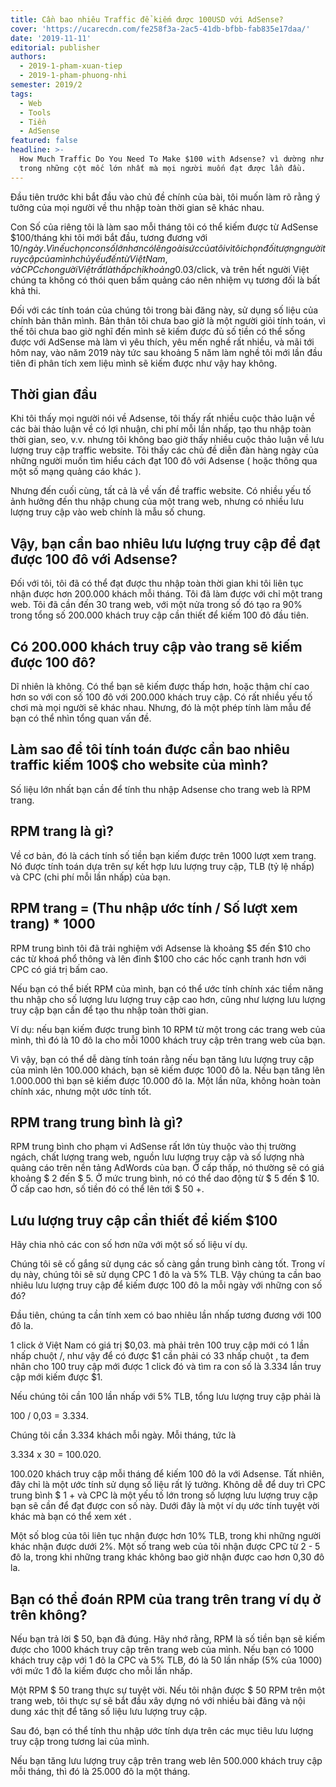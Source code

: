 ```yaml
---
title: Cần bao nhiêu Traffic để kiếm được 100USD với AdSense?
cover: 'https://ucarecdn.com/fe258f3a-2ac5-41db-bfbb-fab835e17daa/'
date: '2019-11-11'
editorial: publisher
authors:
  - 2019-1-pham-xuan-tiep
  - 2019-1-pham-phuong-nhi
semester: 2019/2
tags:
  - Web
  - Tools
  - Tiền
  - AdSense
featured: false
headline: >-
  How Much Traffic Do You Need To Make $100 with Adsense? vì dường như là một
  trong những cột mốc lớn nhất mà mọi người muốn đạt được lần đầu.
---
```

Đầu tiên trước khi bắt đầu vào chủ đề chính của bài, tôi muốn làm rõ rằng ý tưởng của mọi người về thu nhập toàn thời gian sẽ khác nhau.

Con Số của riêng tôi là làm sao mỗi tháng tôi có thể kiếm được từ AdSense $100/tháng khi tôi mới bắt đầu, tương đương với $10/ngày. Vì nếu chọn con số lớn hơn có lẽ ngoài sức của tôi vì tôi chọn đối tượng người truy cập của mình chủ yếu đến từ Việt Nam, và CPC cho người Việt rất là thấp chỉ khoảng 0.03$/click, và trên hết người Việt chúng ta không có thói quen bấm quảng cáo nên nhiệm vụ tương đối là bất khả thi.

Đối với các tính toán của chúng tôi trong bài đăng này, sử dụng số liệu của chính bản thân mình. Bản thân tôi chưa bao giờ là một người giỏi tính toán, vì thế tôi chưa bao giờ nghĩ đến mình sẽ kiếm được đủ số tiền có thể sống được với AdSense mà làm vì yêu thích, yêu mến nghề rất nhiều, và mãi tới hôm nay, vào năm 2019 này tức sau khoảng 5 năm làm nghề tôi mới lần đầu tiên đi phân tích xem liệu mình sẽ kiếm được như vậy hay không.

## Thời gian đầu

Khi tôi thấy mọi người nói về Adsense, tôi thấy rất nhiều cuộc thảo luận về các bài thảo luận về có lợi nhuận, chi phí mỗi lần nhấp, tạo thu nhập toàn thời gian, seo, v.v. nhưng tôi không bao giờ thấy nhiều cuộc thảo luận về lưu lượng truy cập traffic website. Tôi thấy các chủ đề diễn đàn hàng ngày của những người muốn tìm hiểu cách đạt 100 đô với Adsense ( hoặc thông qua một số mạng quảng cáo khác ).

Nhưng đến cuối cùng, tất cả là về vấn đề traffic website. Có nhiều yếu tố ảnh hưởng đến thu nhập chung của một trang web, nhưng có nhiều lưu lượng truy cập vào web chính là mẫu số chung.

## Vậy, bạn cần bao nhiêu lưu lượng truy cập để đạt được 100 đô với Adsense?

Đối với tôi, tôi đã có thể đạt được thu nhập toàn thời gian khi tôi liên tục nhận được hơn 200.000 khách mỗi tháng. Tôi đã làm được với chỉ một trang web. Tôi đã cần đến 30 trang web, với một nửa trong số đó tạo ra 90% trong tổng số 200.000 khách truy cập cần thiết để kiếm 100 đô đầu tiên.

## Có 200.000 khách truy cập vào trang sẽ kiếm được 100 đô?

Dĩ nhiên là không. Có thể bạn sẽ kiếm được thấp hơn, hoặc thậm chí cao hơn so với con số 100 đô với 200.000 khách truy cập. Có rất nhiều yếu tố chơi mà mọi người sẽ khác nhau. Nhưng, đó là một phép tính làm mẫu để bạn có thể nhìn tổng quan vấn đề.

## Làm sao để tôi tính toán được cần bao nhiêu traffic kiếm 100$ cho website của mình?

Số liệu lớn nhất bạn cần để tính thu nhập Adsense cho trang web là RPM trang.

## RPM trang là gì?

Về cơ bản, đó là cách tính số tiền bạn kiếm được trên 1000 lượt xem trang. Nó được tính toán dựa trên sự kết hợp lưu lượng truy cập, TLB (tỷ lệ nhấp) và CPC (chi phí mỗi lần nhấp) của bạn.

## RPM trang = (Thu nhập ước tính / Số lượt xem trang) * 1000

RPM trung bình tôi đã trải nghiệm với Adsense là khoảng $5 đến $10 cho các từ khoá phổ thông và lên đỉnh $100 cho các hốc cạnh tranh hơn với CPC có giá trị bấm cao.

Nếu bạn có thể biết RPM của mình, bạn có thể ước tính chính xác tiềm năng thu nhập cho số lượng lưu lượng truy cập cao hơn, cũng như lượng lưu lượng truy cập bạn cần để tạo thu nhập toàn thời gian.

Ví dụ: nếu bạn kiếm được trung bình 10 RPM từ một trong các trang web của mình, thì đó là 10 đô la cho mỗi 1000 khách truy cập trên trang web của bạn.

Vì vậy, bạn có thể dễ dàng tính toán rằng nếu bạn tăng lưu lượng truy cập của mình lên 100.000 khách, bạn sẽ kiếm được 1000 đô la. Nếu bạn tăng lên 1.000.000 thì bạn sẽ kiếm được 10.000 đô la. Một lần nữa, không hoàn toàn chính xác, nhưng một ước tính tốt.

## RPM trang trung bình là gì?

RPM trung bình cho phạm vi AdSense rất lớn tùy thuộc vào thị trường ngách, chất lượng trang web, nguồn lưu lượng truy cập và số lượng nhà quảng cáo trên nền tảng AdWords của bạn. Ở cấp thấp, nó thường sẽ có giá khoảng $ 2 đến $ 5. Ở mức trung bình, nó có thể dao động từ $ 5 đến $ 10. Ở cấp cao hơn, số tiền đó có thể lên tới $ 50 +.

## Lưu lượng truy cập cần thiết để kiếm $100

Hãy chia nhỏ các con số hơn nữa với một số số liệu ví dụ.

Chúng tôi sẽ cố gắng sử dụng các số càng gần trung bình càng tốt. Trong ví dụ này, chúng tôi sẽ sử dụng CPC 1 đô la và 5% TLB. Vậy chúng ta cần bao nhiêu lưu lượng truy cập để kiếm được 100 đô la mỗi ngày với những con số đó?

Đầu tiên, chúng ta cần tính xem có bao nhiêu lần nhấp tương đương với 100 đô la.

1 click ở Việt Nam có giá trị $0,03. mà phải trên 100 truy cập mới có 1 lần nhấp chuột /, như vậy để có được $1 cần phải có 33 nhấp chuột , ta đem nhân cho 100 truy cập mới được 1 click đó và tìm ra con số là 3.334 lần truy cập mới kiếm được $1.

Nếu chúng tôi cần 100 lần nhấp với 5% TLB, tổng lưu lượng truy cập phải là

100 / 0,03 = 3.334.

Chúng tôi cần 3.334 khách mỗi ngày. Mỗi tháng, tức là

3.334 x 30 = 100.020.

100.020 khách truy cập mỗi tháng để kiếm 100 đô la với Adsense. Tất nhiên, đây chỉ là một ước tính sử dụng số liệu rất lý tưởng. Không dễ để duy trì CPC trung bình $ 1 + và CPC là một yếu tố lớn trong số lượng lưu lượng truy cập bạn sẽ cần để đạt được con số này. Dưới đây là một ví dụ ước tính tuyệt vời khác mà bạn có thể xem xét .

Một số blog của tôi liên tục nhận được hơn 10% TLB, trong khi những người khác nhận được dưới 2%. Một số trang web của tôi nhận được CPC từ 2 - 5 đô la, trong khi những trang khác không bao giờ nhận được cao hơn 0,30 đô la.

## Bạn có thể đoán RPM của trang trên trang ví dụ ở trên không?

Nếu bạn trả lời $ 50, bạn đã đúng. Hãy nhớ rằng, RPM là số tiền bạn sẽ kiếm được cho 1000 khách truy cập trên trang web của mình. Nếu bạn có 1000 khách truy cập với 1 đô la CPC và 5% TLB, đó là 50 lần nhấp (5% của 1000) với mức 1 đô la kiếm được cho mỗi lần nhấp.

Một RPM $ 50 trang thực sự tuyệt vời. Nếu tôi nhận được $ 50 RPM trên một trang web, tôi thực sự sẽ bắt đầu xây dựng nó với nhiều bài đăng và nội dung xác thịt để tăng số liệu lưu lượng truy cập.

Sau đó, bạn có thể tính thu nhập ước tính dựa trên các mục tiêu lưu lượng truy cập trong tương lai của mình.

Nếu bạn tăng lưu lượng truy cập trên trang web lên 500.000 khách truy cập mỗi tháng, thì đó là 25.000 đô la một tháng.
